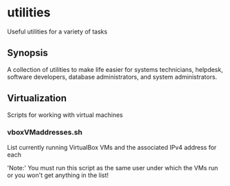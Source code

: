 # utilities
Useful utilities for a variety of tasks

## Synopsis
A collection of utilities to make life easier for systems technicians, helpdesk, software developers, database administrators, and system administrators.

## Virtualization
Scripts for working with virtual machines

### vboxVMaddresses.sh
List currently running VirtualBox VMs and the associated IPv4 address for each

'Note:' You must run this script as the same user under which the VMs run or you won't get anything in the list!